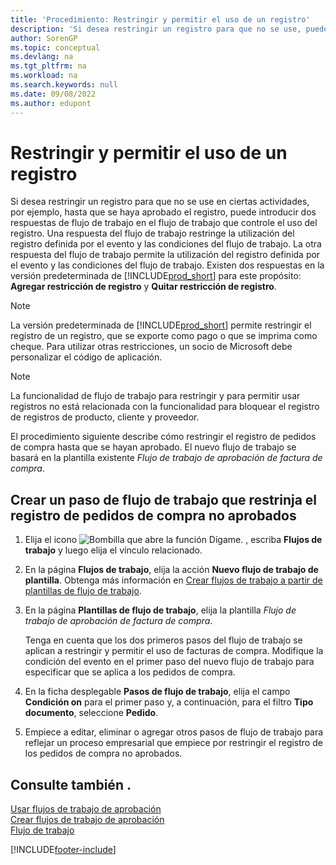 ```yaml
---
title: 'Procedimiento: Restringir y permitir el uso de un registro'
description: 'Si desea restringir un registro para que no se use, puede introducir dos respuestas de flujo de trabajo en un flujo de trabajo que controle el uso del registro.'
author: SorenGP
ms.topic: conceptual
ms.devlang: na
ms.tgt_pltfrm: na
ms.workload: na
ms.search.keywords: null
ms.date: 09/08/2022
ms.author: edupont
---
```

# <a name="restrict-and-allow-usage-of-a-record" />Restringir y permitir el uso de un registro

Si desea restringir un registro para que no se use en ciertas actividades, por ejemplo, hasta que se haya aprobado el registro, puede introducir dos respuestas de flujo de trabajo en el flujo de trabajo que controle el uso del registro. Una respuesta del flujo de trabajo restringe la utilización del registro definida por el evento y las condiciones del flujo de trabajo. La otra respuesta del flujo de trabajo permite la utilización del registro definida por el evento y las condiciones del flujo de trabajo. Existen dos respuestas en la versión predeterminada de [!INCLUDE[prod_short](includes/prod_short.md)] para este propósito: **Agregar restricción de registro** y **Quitar restricción de registro**.

> [!NOTE]  
> La versión predeterminada de [!INCLUDE[prod_short](includes/prod_short.md)] permite restringir el registro de un registro, que se exporte como pago o que se imprima como cheque. Para utilizar otras restricciones, un socio de Microsoft debe personalizar el código de aplicación.  

> [!NOTE]  
> La funcionalidad de flujo de trabajo para restringir y para permitir usar registros no está relacionada con la funcionalidad para bloquear el registro de registros de producto, cliente y proveedor.

El procedimiento siguiente describe cómo restringir el registro de pedidos de compra hasta que se hayan aprobado. El nuevo flujo de trabajo se basará en la plantilla existente *Flujo de trabajo de aprobación de factura de compra*.  

## <a name="create-a-workflow-step-that-restricts-posting-of-unapproved-purchase-orders" />Crear un paso de flujo de trabajo que restrinja el registro de pedidos de compra no aprobados

1. Elija el icono ![Bombilla que abre la función Dígame.](media/ui-search/search_small.png "Dígame qué desea hacer") , escriba **Flujos de trabajo** y luego elija el vínculo relacionado.  
2. En la página **Flujos de trabajo**, elija la acción **Nuevo flujo de trabajo de plantilla**. Obtenga más información en [Crear flujos de trabajo a partir de plantillas de flujo de trabajo](across-how-to-create-workflows-from-workflow-templates.md).
3. En la página **Plantillas de flujo de trabajo**, elija la plantilla *Flujo de trabajo de aprobación de factura de compra*.  

   Tenga en cuenta que los dos primeros pasos del flujo de trabajo se aplican a restringir y permitir el uso de facturas de compra. Modifique la condición del evento en el primer paso del nuevo flujo de trabajo para especificar que se aplica a los pedidos de compra.  
4. En la ficha desplegable **Pasos de flujo de trabajo**, elija el campo **Condición on** para el primer paso y, a continuación, para el filtro **Tipo documento**, seleccione **Pedido**.  
5. Empiece a editar, eliminar o agregar otros pasos de flujo de trabajo para reflejar un proceso empresarial que empiece por restringir el registro de los pedidos de compra no aprobados.  

## <a name="see-also" />Consulte también .

[Usar flujos de trabajo de aprobación](across-use-workflows.md)  
[Crear flujos de trabajo de aprobación](across-how-to-create-workflows.md)  
[Flujo de trabajo](across-workflow.md)  

[!INCLUDE[footer-include](includes/footer-banner.md)]
